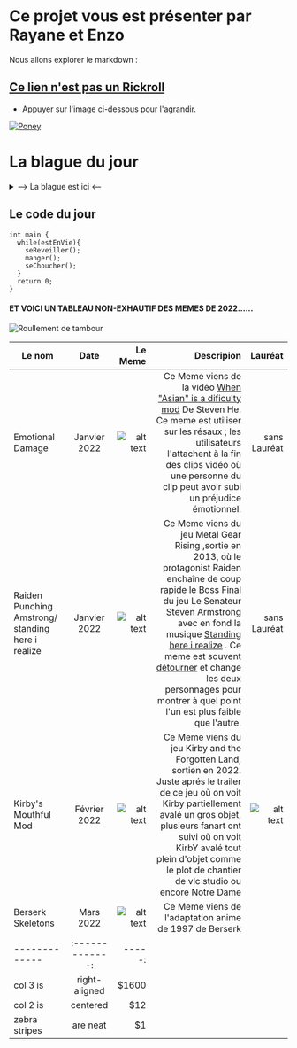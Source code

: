 [TrollFace]: https://media.tenor.com/GryShD35-psAAAAM/troll-face-creepy-smile.gif
[Meme]: https://media.tenor.com/K9-SqJMNjkEAAAAC/emotional-damage.gif
[Meme1]: https://media.tenor.com/lKbQy9oa030AAAAC/mgrv-raiden-punching-armstrong.gif
[Meme2]: https://static.wikia.nocookie.net/kirby/images/4/44/CarMouth.png/revision/latest?cb=20220210110241&path-prefix=en
[Meme3]: https://static.wikia.nocookie.net/unanything/images/b/bf/Skeleton-berserk.gif/revision/latest?cb=20220422045329
[MemeDuMois2]: https://i.kym-cdn.com/photos/images/original/002/324/746/367.jpg
[Meme0]: https://i.kym-cdn.com/photos/images/original/002/308/177/b4b.jpg


# Ce projet vous est présenter par Rayane et Enzo 

Nous allons explorer le markdown :

## [Ce lien n'est pas un Rickroll](https://www.youtube.com/watch?v=dQw4w9WgXcQ)

 * Appuyer sur l'image ci-dessous pour l'agrandir.

[![Poney](https://lemagdesanimaux.ouest-france.fr/images/dossiers/2021-03/adopter-poney-083907.jpg)](https://www.youtube.com/watch?v=dQw4w9WgXcQ)



La blague du jour
===
<details>
  <summary>--> La blague est ici <--</summary>
  
  **Un ingénieur Linux, un ingénieur Mac et un ~~ingénieur~~ Microsoft sont en voiture. Un des pneu crève.**

  **L’ingénieur Mac _dit_**: 
  > **« Il faut changer le pneu pour pouvoir continuer. »**

  **L’ingénieur Linux _dit_** :
  > **« Il faut trouver pourquoi le pneu a crevé pour que ça ne se reproduise pas. »**

  **L’~~ingénieur~~ Microsoft _dit_** :
  > **« On a qu’à continuer comme ça on verra bien si ça se répare tout seul. »**
    
![alt text][TrollFace]
  
</details>


Le code du jour
---
```
int main {
  while(estEnVie){
    seReveiller();
    manger();
    seChoucher();
  }
  return 0;
}
```
#### ET VOICI UN TABLEAU NON-EXHAUTIF DES MEMES DE 2022......
![Roullement de tambour](https://media.tenor.com/KmUkF_pH4FgAAAAC/roulement-tambour.gif)
  

| Le nom                                              | Date         | Le Meme            |Descripion |  Lauréat |
| --------------------------------------------------- | :-----------:| ------------------:| ---------:| --------:|
| Emotional Damage                                    | Janvier 2022 | ![alt text][Meme]  | Ce Meme viens de la vidéo [When "Asian" is a dificulty mod](https://www.youtube.com/watch?v=miD_TWmdGIY&ab_channel=StevenHe) De Steven He. Ce meme est utiliser sur les résaux ; les utilisateurs l'attachent à la fin des clips vidéo où une personne du clip peut avoir subi un préjudice émotionnel. | sans Lauréat |
| Raiden Punching Amstrong/ standing here i realize   | Janvier 2022 | ![alt text][Meme1] | Ce Meme viens du jeu Metal Gear Rising ,sortie en 2013, où le protagonist Raiden enchaîne de coup rapide le Boss Final du jeu Le Senateur Steven Armstrong avec en fond la musique [Standing here i realize](https://www.youtube.com/watch?v=ZYAPgPH9hsI&ab_channel=Crimson)  . Ce meme est souvent [détourner](https://www.youtube.com/watch?v=C4P5lMoAKtQ&t=13s&ab_channel=CALMAXINC) et change les deux personnages pour montrer à quel point l'un est plus faible que l'autre.| sans Lauréat |
| Kirby's Mouthful Mod                                | Février 2022 | ![alt text][Meme2] | Ce Meme viens du jeu Kirby and the Forgotten Land, sortien en 2022. Juste aprés le trailer de ce jeu où on voit Kirby partiellement avalé un gros objet, plusieurs fanart ont suivi où on voit KirbY avalé tout plein d'objet comme le plot de chantier de vlc studio ou encore Notre Dame | ![alt text][MemeDuMois2] |
|Berserk Skeletons                                    | Mars 2022    | ![alt text][Meme3] | Ce Meme viens de l'adaptation anime de 1997 de Berserk
| ------------- |:-------------:| -----:|
| col 3 is      | right-aligned | $1600 |
| col 2 is      | centered      |   $12 |
| zebra stripes | are neat      |    $1 |
  
  


